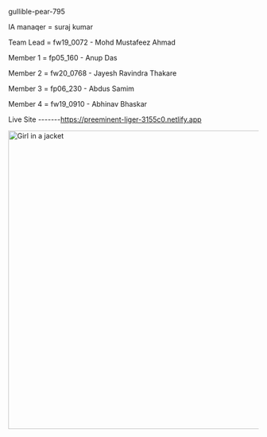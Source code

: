 gullible-pear-795

IA manaqer = suraj kumar

Team Lead = fw19_0072 - Mohd Mustafeez Ahmad

Member 1 = fp05_160 - Anup Das

Member 2 = fw20_0768 - Jayesh Ravindra Thakare

Member 3 = fp06_230 - Abdus Samim

Member 4 = fw19_0910 - Abhinav Bhaskar


Live Site -------https://preeminent-liger-3155c0.netlify.app

<img src="https://jayeshthakare98.github.io/images/Asos.com.png" alt="Girl in a jacket" width="800" height="600">
